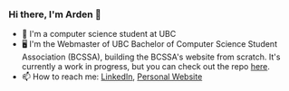 ### Hi there, I'm Arden 👋

<!--
**ardenysc/ardenysc** is a ✨ _special_ ✨ repository because its `README.md` (this file) appears on your GitHub profile.

Here are some ideas to get you started:

- 🔭 I’m currently working on ...
- 🌱 I’m currently learning ...
- 👯 I’m looking to collaborate on ...
- 🤔 I’m looking for help with ...
- 💬 Ask me about ...
- 📫 How to reach me: ...
- 😄 Pronouns: ...
- ⚡ Fun fact: ...
-->
- 📖 I'm a computer science student at UBC
- 🖥️ I'm the Webmaster of UBC Bachelor of Computer Science Student Association (BCSSA), building the BCSSA's website from scratch. It's currently a work in progress, but you can check out the repo [here]([https://www.linkedin.com/in/ardenchoi/](https://github.com/UBC-BCS-Student-Association/bcssa-website)).
- 📫 How to reach me: [LinkedIn](https://www.linkedin.com/in/ardenchoi/), [Personal Website](https://ardenysc.github.io)

